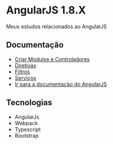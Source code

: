 # AngularJS 1.8.X

Meus estudos relacionados ao AngularJS

## Documentação

- [Criar Modulos e Controladores](/docs/modules-and-controllers.md)
- [Diretivas](/docs/directives.md)
- [Filtros](/docs/filters.md)
- [Serviços](/docs/services.md)
- [Ir para a documentação do AngularJS](https://docs.angularjs.org/tutorial)

## Tecnologias

- AngularJs
- Webpack
- Typescript
- Bootstrap 